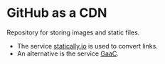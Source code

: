# GitHub as a CDN

Repository for storing images and static files.

- The service [statically.io](https://statically.io/) is used to convert links.
- An alternative is the service [GaaC](https://gaac.vercel.app/).
